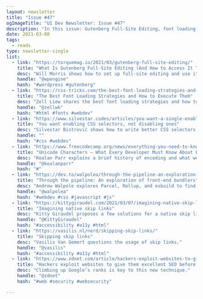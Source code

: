 ```yaml
---
layout: newsletter
title: "Issue #47"
ogImageTitle: "UI Dev Newsletter: Issue #47"
description: "In this issue: Gutenberg Full-Site Editing, font loading strategies, enabling CSS selectors and more."
date: 2021-03-08
tags:
  - reads
type: newsletter-single
list:
  - link: "https://torquemag.io/2021/03/gutenberg-full-site-editing/"
    title: "What Is Gutenberg Full-Site Editing (And How to Access It Today)"
    desc: "Will Morris shows how to set up full-site editing and use it to edit every part of your WordPress website, including the underlying template."
    handle: "@wpengine"
    hash: "#wordpress #gutenberg"
  - link: "https://css-tricks.com/the-best-font-loading-strategies-and-how-to-execute-them/"
    title: "The Best Font Loading Strategies and How to Execute Them"
    desc: "Zell Liew shares the best font loading strategies and how to execute all of them."
    handle: "@zellwk"
    hash: "#html #fonts #webdev"
  - link: "https://www.silvestar.codes/articles/you-want-a-single-enabling-selector-not-the-one-that-disables-the-rule-of-the-previous-one/"
    title: "You want enabling CSS selectors, not disabling ones"
    desc: "Silvestar Bistrović shows how to write better CSS selectors."
    handle: ""
    hash: "#css #webdev"
  - link: "https://www.freecodecamp.org/news/everything-you-need-to-know-about-encoding/"
    title: "Unicode Characters – What Every Developer Must Know About Encoding"
    desc: "Kealan Parr explains a brief history of encoding and what we use now."
    handle: "@kealanparr"
    hash: "#"
  - link: "https://dev.to/walpolea/through-the-pipeline-an-exploration-of-front-end-bundlers-ea1"
    title: "Through the pipeline: An exploration of front-end bundlers"
    desc: "Andrew Walpole explores Parcel, Rollup, and esbuild to find which one works the best for his needs."
    handle: "@walpolea"
    hash: "#webdev #css #javascript #js"
  - link: "https://kittygiraudel.com/2021/03/07/imagining-native-skip-links/"
    title: "Imagining native skip links"
    desc: "Kitty Giraudel proposes a few solutions for a native skip link."
    handle: "@KittyGiraudel"
    hash: "#accessibility #a11y #html"
  - link: "https://vasilis.nl/nerd/skipping-skip-links/"
    title: "Skipping skip links"
    desc: "Vasilis Van Gemert questions the usage of skip links."
    handle: "@vasilis"
    hash: "#accessibility #a11y #html"
  - link: "https://www.zdnet.com/article/hackers-exploit-websites-to-give-them-excellent-seo-before-deploying-malware/"
    title: "Hackers exploit websites to give them excellent SEO before deploying malware"
    desc: "Climbing up Google’s ranks is key to this new technique."
    handle: "@zdnet"
    hash: "#web #security #websecurity"

---
```

